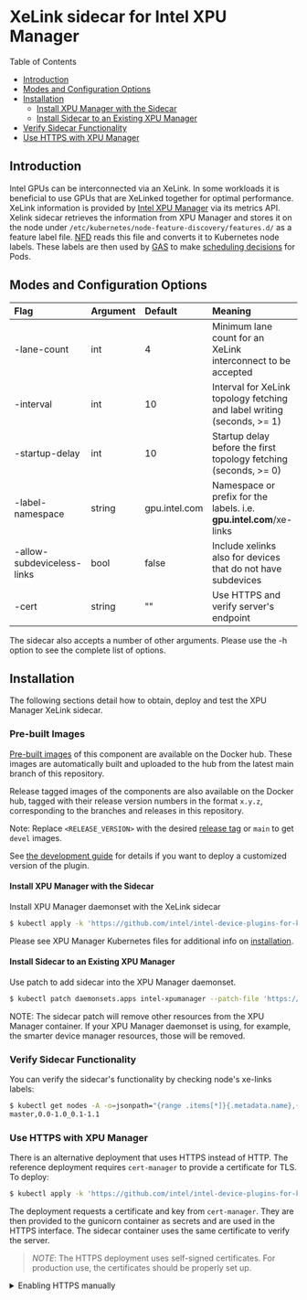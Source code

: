 # XeLink sidecar for Intel XPU Manager

Table of Contents

* [Introduction](#introduction)
* [Modes and Configuration Options](#modes-and-configuration-options)
* [Installation](#installation)
  * [Install XPU Manager with the Sidecar](#install-xpu-manager-with-the-sidecar)
  * [Install Sidecar to an Existing XPU Manager](#install-sidecar-to-an-existing-xpu-manager)
* [Verify Sidecar Functionality](#verify-sidecar-functionality)
* [Use HTTPS with XPU Manager](#use-https-with-xpu-manager)

## Introduction

Intel GPUs can be interconnected via an XeLink. In some workloads it is beneficial to use GPUs that are XeLinked together for optimal performance. XeLink information is provided by [Intel XPU Manager](https://www.github.com/intel/xpumanager) via its metrics API. Xelink sidecar retrieves the information from XPU Manager and stores it on the node under ```/etc/kubernetes/node-feature-discovery/features.d/``` as a feature label file. [NFD](https://github.com/kubernetes-sigs/node-feature-discovery) reads this file and converts it to Kubernetes node labels. These labels are then used by [GAS](https://github.com/intel/platform-aware-scheduling/tree/master/gpu-aware-scheduling) to make [scheduling decisions](https://github.com/intel/platform-aware-scheduling/blob/master/gpu-aware-scheduling/docs/usage.md#multi-gpu-allocation-with-xe-link-connections) for Pods.

## Modes and Configuration Options

| Flag | Argument | Default | Meaning |
|:---- |:-------- |:------- |:------- |
| -lane-count | int | 4 | Minimum lane count for an XeLink interconnect to be accepted |
| -interval | int | 10 | Interval for XeLink topology fetching and label writing (seconds, >= 1) |
| -startup-delay | int | 10 | Startup delay before the first topology fetching (seconds, >= 0) |
| -label-namespace | string | gpu.intel.com | Namespace or prefix for the labels. i.e. **gpu.intel.com**/xe-links |
| -allow-subdeviceless-links | bool | false | Include xelinks also for devices that do not have subdevices |
| -cert | string | "" | Use HTTPS and verify server's endpoint |

The sidecar also accepts a number of other arguments. Please use the -h option to see the complete list of options.

## Installation

The following sections detail how to obtain, deploy and test the XPU Manager XeLink sidecar.

### Pre-built Images

[Pre-built images](https://hub.docker.com/r/intel/intel-xpumanager-sidecar)
of this component are available on the Docker hub. These images are automatically built and uploaded
to the hub from the latest main branch of this repository.

Release tagged images of the components are also available on the Docker hub, tagged with their
release version numbers in the format `x.y.z`, corresponding to the branches and releases in this
repository.

Note: Replace `<RELEASE_VERSION>` with the desired [release tag](https://github.com/intel/intel-device-plugins-for-kubernetes/tags) or `main` to get `devel` images.

See [the development guide](../../DEVEL.md) for details if you want to deploy a customized version of the plugin.

#### Install XPU Manager with the Sidecar

Install XPU Manager daemonset with the XeLink sidecar

```bash
$ kubectl apply -k 'https://github.com/intel/intel-device-plugins-for-kubernetes/deployments/xpumanager_sidecar/overlays/http?ref=<RELEASE_VERSION>'
```

Please see XPU Manager Kubernetes files for additional info on [installation](https://github.com/intel/xpumanager/tree/master/deployment/kubernetes).

#### Install Sidecar to an Existing XPU Manager

Use patch to add sidecar into the XPU Manager daemonset.

```bash
$ kubectl patch daemonsets.apps intel-xpumanager --patch-file 'https://github.com/intel/intel-device-plugins-for-kubernetes/deployments/xpumanager_sidecar/overlays/http/xpumanager.yaml?ref=<RELEASE_VERSION>'
```

NOTE: The sidecar patch will remove other resources from the XPU Manager container. If your XPU Manager daemonset is using, for example, the smarter device manager resources, those will be removed.

### Verify Sidecar Functionality

You can verify the sidecar's functionality by checking node's xe-links labels:

```bash
$ kubectl get nodes -A -o=jsonpath="{range .items[*]}{.metadata.name},{.metadata.labels.gpu\.intel\.com\/xe-links}{'\n'}{end}"
master,0.0-1.0_0.1-1.1
```

### Use HTTPS with XPU Manager

There is an alternative deployment that uses HTTPS instead of HTTP. The reference deployment requires `cert-manager` to provide a certificate for TLS. To deploy:

```bash
$ kubectl apply -k 'https://github.com/intel/intel-device-plugins-for-kubernetes/deployments/xpumanager_sidecar/overlays/cert-manager?ref=<RELEASE_VERSION>'
```

The deployment requests a certificate and key from `cert-manager`. They are then provided to the gunicorn container as secrets and are used in the HTTPS interface. The sidecar container uses the same certificate to verify the server.

> *NOTE*: The HTTPS deployment uses self-signed certificates. For production use, the certificates should be properly set up.

<details>
<summary>Enabling HTTPS manually</summary>

If one doesn't want to use `cert-manager`, the same can be achieved manually by creating certificates with openssl and then adding it to the deployment. The steps are roughly:
1) Create a certificate with [openssl](https://www.linode.com/docs/guides/create-a-self-signed-tls-certificate/)
1) Create a secret from the [certificate & key](https://kubernetes.io/docs/reference/kubectl/generated/kubectl_create/kubectl_create_secret_tls/).
1) Change the deployment:

* Add certificate and key to gunicorn container:
```
      - command:
        - gunicorn
...
        - --certfile=/certs/tls.crt
        - --keyfile=/certs/tls.key
...
        - xpum_rest_main:main()
```

* Add secret mounting to the Pod:
```
    containers:
      - name: python-exporter
        volumeMounts:
        - mountPath: /certs
          name: certs
          readOnly: true
    volumes:
    - name: certs
      secret:
        defaultMode: 420
        secretName: xpum-server-cert
 ```

* Add use-https and cert to sidecar
```
        name: xelink-sidecar
        volumeMounts:
        - mountPath: /certs
          name: certs
          readOnly: true
        args:
...
          - --cert=/certs/tls.crt
...
```

</details>
